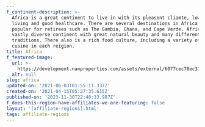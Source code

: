 ```yaml
---
f_continent-description: >-
  Africa is a great continent to live in with its pleasent cliamte, low cost of
  living and good healthcare. There are several destinations in Africa that are
  popular for retirees such as The Gambia, Ghana, and Cape Verde. Africa is a
  vastly diverse continent with great natural beauty and many different cultural
  traditions. There also is a rich food culture, including a variety of local
  cusine in each reigion.
title: Africa
f_featured-image:
  url: >-
    https://development.nanproperties.com/assets/external/6077cec78ec3146b700bc7d3_602f64f3e3a72global-properties-africa.jpeg
  alt: null
slug: africa
updated-on: '2021-06-03T01:55:11.337Z'
created-on: '2021-04-15T05:27:35.615Z'
published-on: '2023-11-30T22:40:33.987Z'
f_does-this-region-have-affiliates-we-are-featuring: false
layout: '[affiliate-regions].html'
tags: affiliate-regions
---
```



